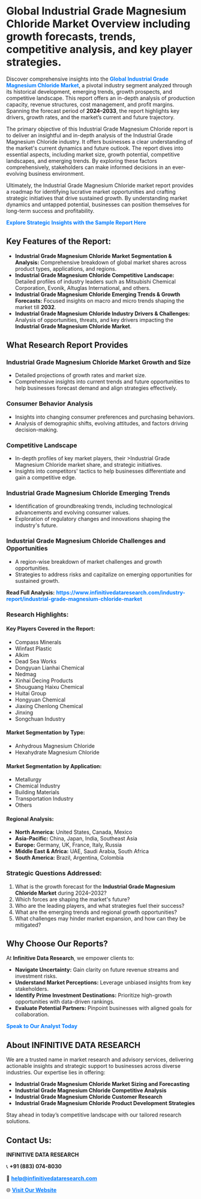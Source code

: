 <h1>Global Industrial Grade Magnesium Chloride Market Overview including growth forecasts, trends, competitive analysis, and key player strategies.</h1>
<p>
Discover comprehensive insights into the 
<a href="https://www.infinitivedataresearch.com/industry-report/industrial-grade-magnesium-chloride-market" rel="dofollow" style="color: #007BFF; text-decoration: none;"><strong>Global Industrial Grade Magnesium Chloride Market</strong></a>, a pivotal industry segment analyzed through its historical development, emerging trends, growth prospects, and competitive landscape. This report offers an in-depth analysis of production capacity, revenue structures, cost management, and profit margins. Spanning the forecast period of <strong>2024–2033</strong>, the report highlights key drivers, growth rates, and the market’s current and future trajectory.
</p>
<p>
The primary objective of this Industrial Grade Magnesium Chloride report is to deliver an insightful and in-depth analysis of the Industrial Grade Magnesium Chloride industry. It offers businesses a clear understanding of the market's current dynamics and future outlook. The report dives into essential aspects, including market size, growth potential, competitive landscapes, and emerging trends. By exploring these factors comprehensively, stakeholders can make informed decisions in an ever-evolving business environment.
</p>
<p>
Ultimately, the Industrial Grade Magnesium Chloride market report provides a roadmap for identifying lucrative market opportunities and crafting strategic initiatives that drive sustained growth. By understanding market dynamics and untapped potential, businesses can position themselves for long-term success and profitability.
</p>
<p>
<a href="https://www.infinitivedataresearch.com/request-sample/reportId=105289" style="color: #007BFF; text-decoration: none;"><strong>Explore Strategic Insights with the Sample Report Here</strong></a>
</p>

<h2>Key Features of the Report:</h2>
<ul>
<li><strong>Industrial Grade Magnesium Chloride Market Segmentation & Analysis:</strong> Comprehensive breakdown of global market shares across product types, applications, and regions.</li>
<li><strong>Industrial Grade Magnesium Chloride Competitive Landscape:</strong> Detailed profiles of industry leaders such as Mitsubishi Chemical Corporation, Evonik, Altuglas International, and others.</li>
<li><strong>Industrial Grade Magnesium Chloride Emerging Trends & Growth Forecasts:</strong> Focused insights on macro and micro trends shaping the market till <strong>2032</strong>.</li>
<li><strong>Industrial Grade Magnesium Chloride Industry Drivers & Challenges:</strong> Analysis of opportunities, threats, and key drivers impacting the <strong>Industrial Grade Magnesium Chloride Market</strong>.</li>
</ul>

<h2>What Research Report Provides</h2>
<h3>Industrial Grade Magnesium Chloride Market Growth and Size</h3>
<ul>
<li>Detailed projections of growth rates and market size.</li>
<li>Comprehensive insights into current trends and future opportunities to help businesses forecast demand and align strategies effectively.</li>
</ul>

<h3>Consumer Behavior Analysis</h3>
<ul>
<li>Insights into changing consumer preferences and purchasing behaviors.</li>
<li>Analysis of demographic shifts, evolving attitudes, and factors driving decision-making.</li>
</ul>

<h3>Competitive Landscape</h3>
<ul>
<li>In-depth profiles of key market players, their >Industrial Grade Magnesium Chloride market share, and strategic initiatives.</li>
<li>Insights into competitors' tactics to help businesses differentiate and gain a competitive edge.</li>
</ul>

<h3>Industrial Grade Magnesium Chloride Emerging Trends</h3>
<ul>
<li>Identification of groundbreaking trends, including technological advancements and evolving consumer values.</li>
<li>Exploration of regulatory changes and innovations shaping the industry's future.</li>
</ul>

<h3>Industrial Grade Magnesium Chloride Challenges and Opportunities</h3>
<ul>
<li>A region-wise breakdown of market challenges and growth opportunities.</li>
<li>Strategies to address risks and capitalize on emerging opportunities for sustained growth.</li>
</ul>
<p><strong>Read Full Analysis:</strong> <a href="https://www.infinitivedataresearch.com/industry-report/industrial-grade-magnesium-chloride-market" rel="dofollow" style="color: #007BFF; text-decoration: none;"><strong>https://www.infinitivedataresearch.com/industry-report/industrial-grade-magnesium-chloride-market</strong></a></p>
<h3>Research Highlights:</h3>
<h4>Key Players Covered in the Report:</h4>
<ul><li>Compass Minerals</li><li>Winfast Plastic</li><li>Alkim</li><li>Dead Sea Works</li><li>Dongyuan Lianhai Chemical</li><li>Nedmag</li><li>Xinhai Decing Products</li><li>Shouguang Haixu Chemical</li><li>Huitai Group</li><li>Hongyuan Chemical</li><li>Jiaxing Chenlong Chemical</li><li>Jinxing</li><li>Songchuan Industry</li></ul>
<h4>Market Segmentation by Type:</h4>
<ul><li>Anhydrous Magnesium Chloride</li><li>Hexahydrate Magnesium Chloride</li></ul>
<h4>Market Segmentation by Application:</h4>
<ul><li>Metallurgy</li><li>Chemical Industry</li><li>Building Materials</li><li>Transportation Industry</li><li>Others</li></ul>

<h4>Regional Analysis:</h4>
<ul>
<li><strong>North America:</strong> United States, Canada, Mexico</li>
<li><strong>Asia-Pacific:</strong> China, Japan, India, Southeast Asia</li>
<li><strong>Europe:</strong> Germany, UK, France, Italy, Russia</li>
<li><strong>Middle East & Africa:</strong> UAE, Saudi Arabia, South Africa</li>
<li><strong>South America:</strong> Brazil, Argentina, Colombia</li>
</ul>

<h3>Strategic Questions Addressed:</h3>
<ol>
<li>What is the growth forecast for the <strong>Industrial Grade Magnesium Chloride Market</strong> during 2024–2032?</li>
<li>Which forces are shaping the market's future?</li>
<li>Who are the leading players, and what strategies fuel their success?</li>
<li>What are the emerging trends and regional growth opportunities?</li>
<li>What challenges may hinder market expansion, and how can they be mitigated?</li>
</ol>

<h2>Why Choose Our Reports?</h2>
<p>At <strong>Infinitive Data Research</strong>, we empower clients to:</p>
<ul>
<li><strong>Navigate Uncertainty:</strong> Gain clarity on future revenue streams and investment risks.</li>
<li><strong>Understand Market Perceptions:</strong> Leverage unbiased insights from key stakeholders.</li>
<li><strong>Identify Prime Investment Destinations:</strong> Prioritize high-growth opportunities with data-driven rankings.</li>
<li><strong>Evaluate Potential Partners:</strong> Pinpoint businesses with aligned goals for collaboration.</li>
</ul>
<p><a href="https://www.infinitivedataresearch.com/industry-report/industrial-grade-magnesium-chloride-market" rel="dofollow" style="color: #007BFF; text-decoration: none;"><strong>Speak to Our Analyst Today</strong></a></p>

<h2>About INFINITIVE DATA RESEARCH</h2>
<p>We are a trusted name in market research and advisory services, delivering actionable insights and strategic support to businesses across diverse industries. Our expertise lies in offering:</p>
<ul>
<li><strong>Industrial Grade Magnesium Chloride Market Sizing and Forecasting</strong></li>
<li><strong>Industrial Grade Magnesium Chloride Competitive Analysis</strong></li>
<li><strong>Industrial Grade Magnesium Chloride Customer Research</strong></li>
<li><strong>Industrial Grade Magnesium Chloride Product Development Strategies</strong></li>
</ul>
<p>Stay ahead in today’s competitive landscape with our tailored research solutions.</p>

<h2>Contact Us:</h2>
<p><strong>INFINITIVE DATA RESEARCH</strong></p>
<p>📞 <strong>+91 (883) 074-8030</strong></p>
<p>📧 <strong><a href="mailto:help@infinitivedataresearch.com" style="color: #007BFF;">help@infinitivedataresearch.com</a></strong></p>
<p>🌐 <strong><a href="https://www.infinitivedataresearch.com" rel="dofollow" style="color: #007BFF;">Visit Our Website</a></strong></p>